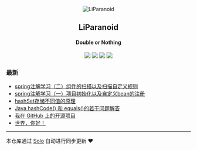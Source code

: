 <p align="center"><img alt="LiParanoid" src="https://static.b3log.org/images/brand/solo-32.png"></p><h2 align="center">
LiParanoid
</h2>

<h4 align="center">Double or Nothing</h4>
<p align="center"><a title="LiParanoid" target="_blank" href="https://github.com/LiParanoid/solo-blog"><img src="https://img.shields.io/github/last-commit/LiParanoid/solo-blog.svg?style=flat-square&color=FF9900"></a>
<a title="GitHub repo size in bytes" target="_blank" href="https://github.com/LiParanoid/solo-blog"><img src="https://img.shields.io/github/repo-size/LiParanoid/solo-blog.svg?style=flat-square"></a>
<a title="Solo Version" target="_blank" href="https://github.com/88250/solo/releases"><img src="https://img.shields.io/badge/solo-3.6.7-f1e05a.svg?style=flat-square&color=blueviolet"></a>
<a title="Hits" target="_blank" href="https://github.com/88250/hits"><img src="https://hits.b3log.org/LiParanoid/solo-blog.svg"></a></p>

### 最新

* [spring注解学习（二）组件的扫描以及扫描自定义规则](http://solo.liparanoid.site/articles/2019/12/01/1575211974965.html)
* [spring注解学习（一）项目初始化以及自定义bean的注册](http://solo.liparanoid.site/articles/2019/12/01/1575133409963.html)
* [hashSet存储不同值的原理](http://solo.liparanoid.site/articles/2019/11/26/1574750777504.html)
* [Java hashCode() 和 equals()的若干问题解答](http://solo.liparanoid.site/articles/2019/11/26/1574738898952.html)
* [我在 GitHub 上的开源项目](http://solo.liparanoid.site/my-github-repos)
* [世界，你好！](http://solo.liparanoid.site/hello-solo)



---

本仓库通过 [Solo](https://github.com/88250/solo) 自动进行同步更新 ❤️ 